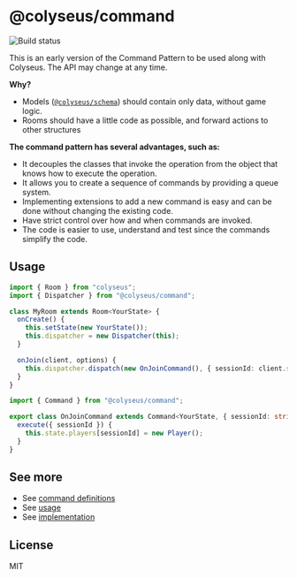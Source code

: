 # @colyseus/command

<img src="https://img.shields.io/travis/colyseus/command.svg?style=for-the-badge" alt="Build status" />

This is an early version of the Command Pattern to be used along with Colyseus. The API may change at any time.

**Why?**

- Models ([`@colyseus/schema`](https://github.com/colyseus/schema)) should contain only data, without game logic.
- Rooms should have a little code as possible, and forward actions to other structures

**The command pattern has several advantages, such as:**

- It decouples the classes that invoke the operation from the object that knows how to execute the operation.
- It allows you to create a sequence of commands by providing a queue system.
- Implementing extensions to add a new command is easy and can be done without changing the existing code.
- Have strict control over how and when commands are invoked.
- The code is easier to use, understand and test since the commands simplify the code.

## Usage

```typescript
import { Room } from "colyseus";
import { Dispatcher } from "@colyseus/command";

class MyRoom extends Room<YourState> {
  onCreate() {
    this.setState(new YourState());
    this.dispatcher = new Dispatcher(this);
  }

  onJoin(client, options) {
    this.dispatcher.dispatch(new OnJoinCommand(), { sessionId: client.sessionId });
  }
}
```

```typescript
import { Command } from "@colyseus/command";

export class OnJoinCommand extends Command<YourState, { sessionId: string }> {
  execute({ sessionId }) {
    this.state.players[sessionId] = new Player();
  }
}
```

## See more

- See [command definitions](https://github.com/endel/actions/blob/master/test/scenarios/CardGameScenario.ts)
- See [usage](https://github.com/endel/actions/blob/master/test/Test.ts)
- See [implementation](https://github.com/endel/actions/blob/master/src/index.ts)


## License

MIT
